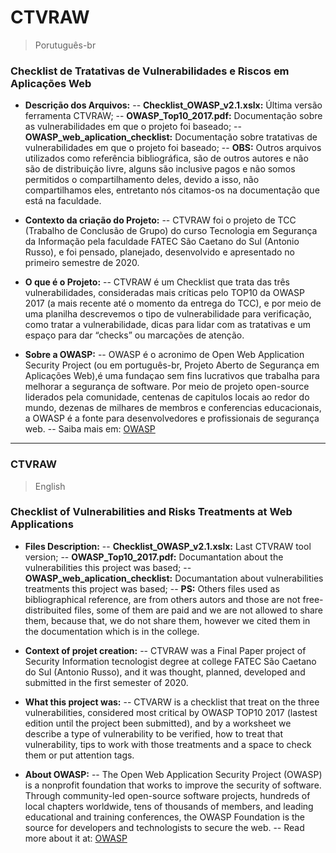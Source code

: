 # CTVRAW 
> Porutuguês-br
###  Checklist de Tratativas de Vulnerabilidades e Riscos em Aplicações Web
- **Descrição dos Arquivos:**
-- **Checklist_OWASP_v2.1.xslx:** Última versão ferramenta CTVRAW;
-- **OWASP_Top10_2017.pdf:** Documentação sobre as vulnerabilidades em que o projeto foi baseado;
-- **OWASP_web_aplication_checklist:** Documentação sobre tratativas de vulnerabilidades em que o projeto foi baseado;
-- **OBS:** Outros arquivos utilizados como referência bibliográfica, são de outros autores e não são de distribuição livre, alguns são inclusive pagos e não somos permitidos o compartilhamento deles, devido a isso, não compartilhamos eles, entretanto nós citamos-os na documentação que está na faculdade.

- **Contexto da criação do Projeto:**
-- CTVRAW foi o projeto de TCC (Trabalho de Conclusão de Grupo) do curso Tecnologia em Segurança da Informação pela faculdade FATEC São Caetano do Sul (Antonio Russo), e foi pensado, planejado, desenvolvido e apresentado no primeiro semestre de 2020.

- **O que é o Projeto:**
-- CTVRAW é um Checklist que trata das três vulnerabilidades, consideradas mais críticas pelo TOP10 da OWASP 2017 (a mais recente até o momento da entrega do TCC), e por meio de uma planilha descrevemos o tipo de vulnerabilidade para verificação, como tratar a vulnerabilidade, dicas para lidar com as tratativas e um espaço para dar “checks” ou marcações de atenção.

- **Sobre a OWASP:**
-- OWASP é o acronimo de Open Web Application Security Project (ou em português-br, Projeto Aberto de Segurança em Aplicações Web),é uma fundaçao sem fins lucrativos que trabalha para melhorar a segurança de software. Por meio de projeto open-source liderados pela comunidade, centenas de capitulos locais ao redor do mundo, dezenas de milhares de membros e conferencias educacionais, a OWASP é a fonte para desenvolvedores e profissionais de segurança web.
-- Saiba mais em: [OWASP](https://owasp.org/)

***

### CTVRAW
>English
### Checklist of Vulnerabilities and Risks Treatments at Web Applications

- **Files Description:**
-- **Checklist_OWASP_v2.1.xslx:** Last CTVRAW tool version;
-- **OWASP_Top10_2017.pdf:** Documantation about the vulnerabilities this project was based;
-- **OWASP_web_aplication_checklist:** Documantation about vulnerabilities treatments this project was based;
-- **PS:** Others files used as bibliographical reference, are from others autors and those are not free-distribuited files, some of them are paid and we are not allowed to share them, because that, we do not share them, however we cited them in the documentation which is in the college.

- **Context of projet creation:**
-- CTVRAW was a Final Paper project of Security Information tecnologist degree at college FATEC São Caetano do Sul (Antonio Russo), and it was thought, planned, developed and submitted in the first semester of 2020.

- **What this project was:**
-- CTVARW is a checklist that treat on the three vulnerabilities, considered most critical by OWASP TOP10 2017 (lastest edition until the project been submitted), and by a worksheet we describe a type of vulnerability to be verified, how to treat that vulnerability, tips to work with those treatments and a space to check them or put attention tags.

- **About OWASP:**
-- The Open Web Application Security Project (OWASP) is a nonprofit foundation that works to improve the security of software. Through community-led open-source software projects, hundreds of local chapters worldwide, tens of thousands of members, and leading educational and training conferences, the OWASP Foundation is the source for developers and technologists to secure the web.
-- Read more about it at: [OWASP](https://owasp.org/)